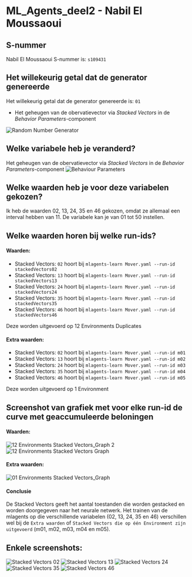 # ML_Agents_deel2 - Nabil El Moussaoui

## S-nummer
Nabil El Moussaoui
S-nummer is: `s109431`

## Het willekeurig getal dat de generator genereerde
Het willekeurig getal dat de generator genereerde is: `01`
- Het geheugen van de obervatievector via _Stacked Vectors_ in de _Behavior Parameters_-component

![Random Number Generator](Images/01.png)

## Welke variabele heb je veranderd?
Het geheugen van de obervatievector via _Stacked Vectors_ in de _Behavior Parameters_-component
![Behaviour Parameters](Images/BehaviourParameters.png)

## Welke waarden heb je voor deze variabelen gekozen?
Ik heb de waarden 02, 13, 24, 35 en 46 gekozen, omdat ze allemaal een interval hebben van 11.
De variabele kan je van 01 tot 50 instellen.

## Welke waarden horen bij welke run-ids?
#### Waarden:
- Stacked Vectors: `02` hoort bij `mlagents-learn Mover.yaml --run-id stackedVectors02`
- Stacked Vectors: `13` hoort bij `mlagents-learn Mover.yaml --run-id stackedVectors13`
- Stacked Vectors: `24` hoort bij `mlagents-learn Mover.yaml --run-id stackedVectors24`
- Stacked Vectors: `35` hoort bij `mlagents-learn Mover.yaml --run-id stackedVectors35`
- Stacked Vectors: `46` hoort bij `mlagents-learn Mover.yaml --run-id stackedVectors46`

Deze worden uitgevoerd op 12 Environments Duplicates

#### Extra waarden:
- Stacked Vectors: `02` hoort bij `mlagents-learn Mover.yaml --run-id m01`
- Stacked Vectors: `13` hoort bij `mlagents-learn Mover.yaml --run-id m02`
- Stacked Vectors: `24` hoort bij `mlagents-learn Mover.yaml --run-id m03`
- Stacked Vectors: `35` hoort bij `mlagents-learn Mover.yaml --run-id m04`
- Stacked Vectors: `46` hoort bij `mlagents-learn Mover.yaml --run-id m05`

Deze worden uitgevoerd op 1 Environment

## Screenshot van grafiek met voor elke run-id de curve met geaccumuleerde beloningen
#### Waarden:
![12 Environments Stacked Vectors_Graph 2](Images/12_Environments_StackedVectors_Graph_2.png)
![12 Environments Stacked Vectors Graph](Images/12_Environments_StackedVectors_Graph.png)

#### Extra waarden:
![01 Environments Stacked Vectors_Graph](Images/01_Environments_StackedVectors_Graph.png)

#### Conclusie
De Stacked Vectors geeft het aantal toestanden die worden gestacked en worden doorgegeven naar het neurale netwerk. Het trainen van de mlagents op die verschillende variabelen (02, 13, 24, 35 en 46) verschillen wel bij de `Extra waarden` of `Stacked Vectors die op één Environment zijn uitgevoerd` (m01, m02, m03, m04 en m05).

## Enkele screenshots:
![Stacked Vectors 02](Images/stackedVector02.png)
![Stacked Vectors 13](Images/stackedVector13.png)
![Stacked Vectors 24](Images/stackedVector24.png)
![Stacked Vectors 35](Images/stackedVector35.png)
![Stacked Vectors 46](Images/stackedVector46.png)

